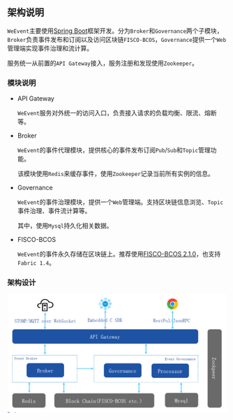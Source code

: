 ## 架构说明

`WeEvent`主要使用[Spring Boot](https://spring.io/projects/spring-boot)框架开发。分为`Broker`和`Governance`两个子模块，`Broker`负责事件发布和订阅以及访问区块链`FISCO-BCOS`，`Governance`提供一个`Web`管理端实现事件治理和流计算。

服务统一从前置的`API Gateway`接入，服务注册和发现使用`Zookeeper`。

### 模块说明

- API Gateway

  `WeEvent`服务对外统一的访问入口，负责接入请求的负载均衡、限流、熔断等。

- Broker

  `WeEvent`的事件代理模块，提供核心的事件发布订阅`Pub`/`Sub`和`Topic`管理功能。

  该模块使用`Redis`来缓存事件，使用`Zookeeper`记录当前所有实例的信息。

- Governance

  `WeEvent`的事件治理模块，提供一个`Web`管理端。支持区块链信息浏览、`Topic`事件治理、事件流计算等。

  其中，使用`Mysql`持久化相关数据。

- FISCO-BCOS

    `WeEvent`的事件永久存储在区块链上。推荐使用[FISCO-BCOS 2.1.0](https://github.com/FISCO-BCOS/FISCO-BCOS)，也支持`Fabric 1.4`。

### 架构设计

![](../image/WeEventArchitecture.png)

